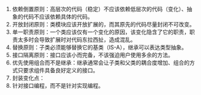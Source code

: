 1. 依赖倒置原则：高层次的代码（稳定）不应该依赖低层次的代码（变化）、抽象的代码不应该依赖具体的代码。
2. 开放封闭原则：类模块应该开放扩展的，而其原先的代码尽量封闭不可改变。
3. 单一职责原则：一个类应该仅有一个变化的原因，该变化隐含了它的职责，职责太多时会导致扩展时对代码东拉西扯，造成混乱。
4. 替换原则：子类必须能够替换它的基类（IS-A），继承可以表达类型抽象。
5. 接口隔离原则：接口应该小而完备，不该强迫用户使用多余的方法。
6. 优先使用组合而不是继承：继承通常会让子类和父类的耦合度增加、组合的方式只要求组件具备良好定义的接口。
7. 封装变化点：
8. 针对接口编程，而不是针对实现编程。